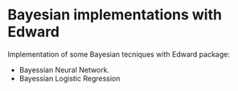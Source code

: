 # Bayesian implementations with Edward

Implementation of some Bayesian tecniques with Edward package:
  - Bayessian Neural Network.
  - Bayessian Logistic Regression 
